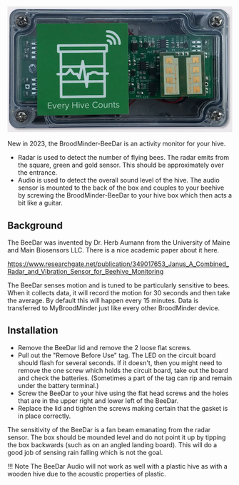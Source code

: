 
![image-20230408071532984](./30_sensors.assets/image-20230408071532984.png)

New in 2023, the BroodMinder-BeeDar is an activity monitor for your hive. 

- Radar is used to detect the number of flying bees. The radar emits from the square, green and gold sensor. This should be approximately over the entrance.
- Audio is used to detect the overall sound level of the hive. The audio sensor is mounted to the back of the box and couples to your beehive by screwing the BroodMinder-BeeDar to your hive box which then acts a bit like a guitar.

## Background

The BeeDar was invented by Dr. Herb Aumann from the University of Maine and Main Biosensors LLC. There is a nice academic paper about it here.

<a href="https://www.researchgate.net/publication/349017653_Janus_A_Combined_Radar_and_Vibration_Sensor_for_Beehive_Monitoring" target="_blank">https://www.researchgate.net/publication/349017653_Janus_A_Combined_Radar_and_Vibration_Sensor_for_Beehive_Monitoring</a>


The BeeDar senses motion and is tuned to be particularly sensitive to bees. When it collects data, it will record the motion for 30 seconds and then take the average. By default this will happen every 15 minutes. Data is transferred to MyBroodMinder just like every other BroodMinder device.



## Installation

- Remove the BeeDar lid and remove the 2 loose flat screws.
- Pull out the "Remove Before Use" tag. The LED on the circuit board should flash for several seconds. If it doesn't, then you might need to remove the one screw which holds the circuit board, take out the board and check the batteries. (Sometimes a part of the tag can rip and remain under the battery terminal.)
- Screw the BeeDar to your hive using the flat head screws and the holes that are in the upper right and lower left of the BeeDar.
- Replace the lid and tighten the screws making certain that the gasket is in place correctly.


The sensitivity of the BeeDar is a fan beam emanating from the radar sensor. The box should be mounded level and do not point it up by tipping the box backwards (such as on an angled landing board). This will do a good job of sensing rain falling which is not the goal.

!!! Note
    The BeeDar Audio will not work as well with a plastic hive as with a wooden hive due to the acoustic properties of plastic.
